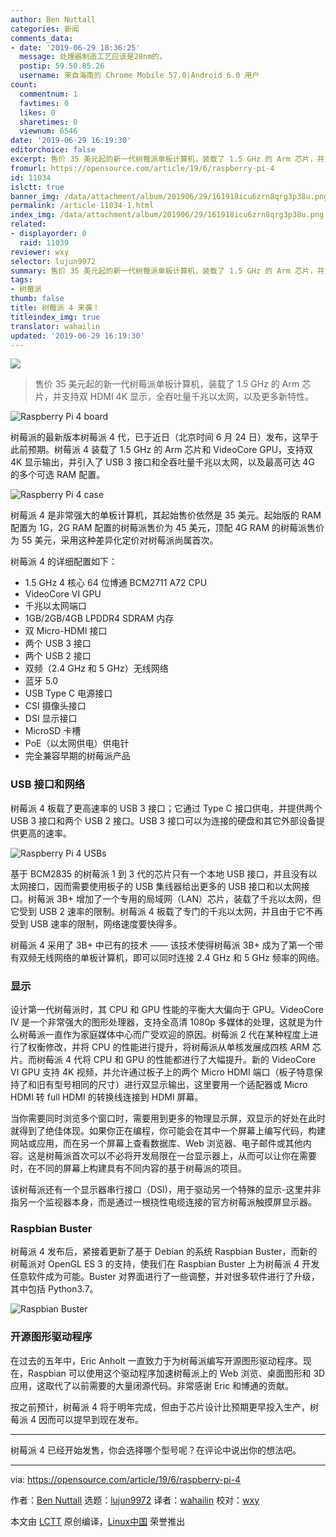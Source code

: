 ```yaml
---
author: Ben Nuttall
categories: 新闻
comments_data:
- date: '2019-06-29 18:36:25'
  message: 处理器制造工艺应该是28nm的。
  postip: 59.50.85.26
  username: 来自海南的 Chrome Mobile 57.0|Android 6.0 用户
count:
  commentnum: 1
  favtimes: 0
  likes: 0
  sharetimes: 0
  viewnum: 6546
date: '2019-06-29 16:19:30'
editorchoice: false
excerpt: 售价 35 美元起的新一代树莓派单板计算机，装载了 1.5 GHz 的 Arm 芯片，并支持双 HDMI 4K 显示，全吞吐量千兆以太网，以及更多新特性。
fromurl: https://opensource.com/article/19/6/raspberry-pi-4
id: 11034
islctt: true
banner_img: /data/attachment/album/201906/29/161918icu6zrn8qrg3p38u.png
permalink: /article-11034-1.html
index_img: /data/attachment/album/201906/29/161918icu6zrn8qrg3p38u.png.thumb.jpg
related:
- displayorder: 0
  raid: 11039
reviewer: wxy
selector: lujun9972
summary: 售价 35 美元起的新一代树莓派单板计算机，装载了 1.5 GHz 的 Arm 芯片，并支持双 HDMI 4K 显示，全吞吐量千兆以太网，以及更多新特性。
tags:
- 树莓派
thumb: false
title: 树莓派 4 来袭！
titleindex_img: true
translator: wahailin
updated: '2019-06-29 16:19:30'
---
```


![](/data/attachment/album/201906/29/161918icu6zrn8qrg3p38u.png)



> 
> 售价 35 美元起的新一代树莓派单板计算机，装载了 1.5 GHz 的 Arm 芯片，并支持双 HDMI 4K 显示，全吞吐量千兆以太网，以及更多新特性。
> 
> 
> 


![Raspberry Pi 4 board](/data/attachment/album/201906/29/161935n0gl30da319x31hx.jpg "Raspberry Pi 4 board")


树莓派的最新版本树莓派 4 代，已于近日（北京时间 6 月 24 日）发布，这早于此前预期。树莓派 4 装载了 1.5 GHz 的 Arm 芯片和 VideoCore GPU，支持双 4K 显示输出，并引入了 USB 3 接口和全吞吐量千兆以太网，以及最高可达 4G 的多个可选 RAM 配置。


![Raspberry Pi 4 case](/data/attachment/album/201906/29/161947owanconlvt0v17fl.jpg "Raspberry Pi 4 case")


树莓派 4 是非常强大的单板计算机，其起始售价依然是 35 美元。起始版的 RAM 配置为 1G，2G RAM 配置的树莓派售价为 45 美元，顶配 4G RAM 的树莓派售价为 55 美元，采用这种差异化定价对树莓派尚属首次。


树莓派 4 的详细配置如下：


* 1.5 GHz 4 核心 64 位博通 BCM2711 A72 CPU
* VideoCore VI GPU
* 千兆以太网端口
* 1GB/2GB/4GB LPDDR4 SDRAM 内存
* 双 Micro-HDMI 接口
* 两个 USB 3 接口
* 两个 USB 2 接口
* 双频（2.4 GHz 和 5 GHz）无线网络
* 蓝牙 5.0
* USB Type C 电源接口
* CSI 摄像头接口
* DSI 显示接口
* MicroSD 卡槽
* PoE（以太网供电）供电针
* 完全兼容早期的树莓派产品


### USB 接口和网络


树莓派 4 板载了更高速率的 USB 3 接口；它通过 Type C 接口供电，并提供两个 USB 3 接口和两个 USB 2 接口。USB 3 接口可以为连接的硬盘和其它外部设备提供更高的速率。


![Raspberry Pi 4 USBs](/data/attachment/album/201906/29/161959vl0dr1wbsl0nx00b.jpg "Raspberry Pi 4 USBs")


基于 BCM2835 的树莓派 1 到 3 代的芯片只有一个本地 USB 接口，并且没有以太网接口，因而需要使用板子的 USB 集线器给出更多的 USB 接口和以太网接口。树莓派 3B+ 增加了一个专用的局域网（LAN）芯片，装载了千兆以太网，但它受到 USB 2 速率的限制。树莓派 4 板载了专门的千兆以太网，并且由于它不再受到 USB 速率的限制，网络速度要快得多。


树莓派 4 采用了 3B+ 中已有的技术 —— 该技术使得树莓派 3B+ 成为了第一个带有双频无线网络的单板计算机，即可以同时连接 2.4 GHz 和 5 GHz 频率的网络。


### 显示


设计第一代树莓派时，其 CPU 和 GPU 性能的平衡大大偏向于 GPU。VideoCore IV 是一个非常强大的图形处理器，支持全高清 1080p 多媒体的处理，这就是为什么树莓派一直作为家庭媒体中心而广受欢迎的原因。树莓派 2 代在某种程度上进行了权衡修改，并将 CPU 的性能进行提升，将树莓派从单核发展成四核 ARM 芯片。而树莓派 4 代将 CPU 和 GPU 的性能都进行了大幅提升。新的 VideoCore VI GPU 支持 4K 视频，并允许通过板子上的两个 Micro HDMI 端口（板子特意保持了和旧有型号相同的尺寸）进行双显示输出，这里要用一个适配器或 Micro HDMI 转 full HDMI 的转换线连接到 HDMI 屏幕。


当你需要同时浏览多个窗口时，需要用到更多的物理显示屏，双显示的好处在此时就得到了绝佳体现。如果你正在编程，你可能会在其中一个屏幕上编写代码，构建网站或应用，而在另一个屏幕上查看数据库、Web 浏览器、电子邮件或其他内容。这是树莓派首次可以不必将开发局限在一台显示器上，从而可以让你在需要时，在不同的屏幕上构建具有不同内容的基于树莓派的项目。


该树莓派还有一个显示器串行接口（DSI)，用于驱动另一个特殊的显示-这里并非指另一个监视器本身，而是通过一根挠性电缆连接的官方树莓派触摸屏显示器。


### Raspbian Buster


树莓派 4 发布后，紧接着更新了基于 Debian 的系统 Raspbian Buster，而新的树莓派对 OpenGL ES 3 的支持，使我们在 Raspbian Buster 上为树莓派 4 开发任意软件成为可能。Buster 对界面进行了一些调整，并对很多软件进行了升级，其中包括 Python3.7。


![Raspbian Buster](/data/attachment/album/201906/29/162010knxb85drt8rz7573.png "Raspbian Buster")


### 开源图形驱动程序


在过去的五年中，Eric Anholt 一直致力于为树莓派编写开源图形驱动程序。现在，Raspbian 可以使用这个驱动程序加速树莓派上的 Web 浏览、桌面图形和 3D 应用，这取代了以前需要的大量闭源代码。非常感谢 Eric 和博通的贡献。


按之前预计，树莓派 4 将于明年完成，但由于芯片设计比预期更早投入生产，树莓派 4 因而可以提早到现在发布。




---


树莓派 4 已经开始发售，你会选择哪个型号呢？在评论中说出你的想法吧。




---


via: <https://opensource.com/article/19/6/raspberry-pi-4>


作者：[Ben Nuttall](https://opensource.com/users/bennuttall) 选题：[lujun9972](https://github.com/lujun9972) 译者：[wahailin](https://github.com/wahailin) 校对：[wxy](https://github.com/wxy)


本文由 [LCTT](https://github.com/LCTT/TranslateProject) 原创编译，[Linux中国](https://linux.cn/) 荣誉推出